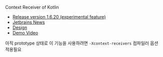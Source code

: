 Context Receiver of Kotlin

- [Release version 1.6.20 (experimental feature)](https://github.com/JetBrains/kotlin/releases/tag/v1.6.20)
- [Jetbrains News](https://blog.jetbrains.com/kotlin/2022/02/kotlin-1-6-20-m1-released/)
- [Design](https://github.com/Kotlin/KEEP/blob/master/proposals/context-receivers.md#detailed-design)
- [Demo Video](https://www.youtube.com/watch?v=GISPalIVdQY)

아직 prototype 상태로 이 기능을 사용하려면 `-Xcontext-receivers` 컴파일러 옵션 적용필요

